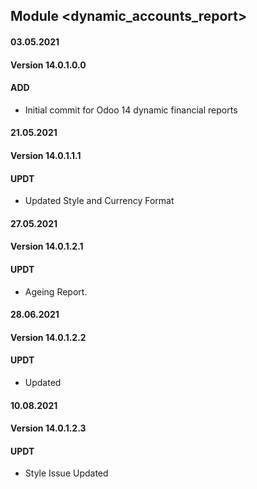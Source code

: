 ## Module <dynamic_accounts_report>

#### 03.05.2021

#### Version 14.0.1.0.0

#### ADD

- Initial commit for Odoo 14 dynamic financial reports

#### 21.05.2021

#### Version 14.0.1.1.1

#### UPDT

- Updated Style and Currency Format

#### 27.05.2021

#### Version 14.0.1.2.1

#### UPDT

- Ageing Report.

#### 28.06.2021

#### Version 14.0.1.2.2

#### UPDT

- Updated

#### 10.08.2021

#### Version 14.0.1.2.3

#### UPDT

- Style Issue Updated
